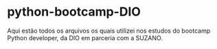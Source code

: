 # python-bootcamp-DIO
 Aqui estão todos os arquivos os quais utilizei nos estudos do bootcamp Python developer, da DIO em parceria com a SUZANO.
